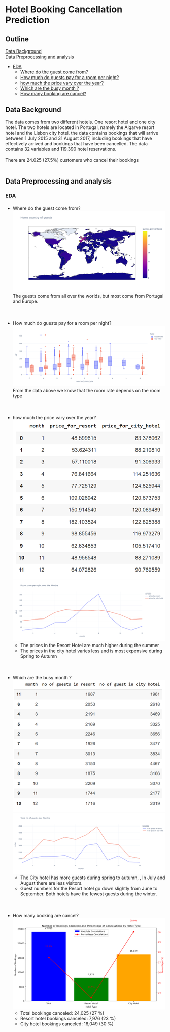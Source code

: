 # Hotel Booking Cancellation Prediction
## Outline
[Data Background](https://github.com/vinahuang97/final_project_data_science?tab=readme-ov-file#data-background)</br>
[Data Preprocessing and analysis](https://github.com/vinahuang97/final_project_data_science?tab=readme-ov-file#data-preprocessing-and-analysis)
* [EDA](https://github.com/vinahuang97/final_project_data_science/tree/main#eda)
  - [Where do the guest come from?](https://github.com/vinahuang97/final_project_data_science/tree/main#:~:text=EDA-,Where%20do%20the%20guest%20come%20from%3F,-The%20guests%20come)
  - [How much do guests pay for a room per night?](https://github.com/vinahuang97/final_project_data_science/tree/main#:~:text=How%20much%20do%20guests%20pay%20for%20a%20room%20per%20night%3F)
  - [how much the price vary over the year?](https://github.com/vinahuang97/final_project_data_science/tree/main#:~:text=how%20much%20the%20price%20vary%20over%20the%20year%3F)
  - [Which are the busy month ?](https://github.com/vinahuang97/final_project_data_science/tree/main#:~:text=Which%20are%20the%20busy%20month%20%3F)
  - [How many booking are cancel?](https://github.com/vinahuang97/final_project_data_science/tree/main#:~:text=How%20many%20booking%20are%20cancel%3F)

## Data Background
The data comes from two different hotels. One resort hotel and one city hotel. The two hotels are located in Portugal, namely the Algarve resort hotel and the Lisbon city hotel. the data contains bookings that will arrive between 1 July 2015 and 31 August 2017, including bookings that have effectively arrived and bookings that have been cancelled. The data contains 32 variables and 119.390 hotel reservations.</br>
</br>
There are 24.025 (27.5%) customers who cancel their bookings</br>
</br>
## Data Preprocessing and analysis
### EDA
#### 
* Where do the guest come from?
![Guest Map](https://github.com/vinahuang97/final_project_data_science/blob/main/final%20project%20pic/map.png)
The guests come from all over the worlds, but most come from Portugal and Europe.</br>
</br>

#### 
* How much do guests pay for a room per night?
![Guest Pay](https://github.com/vinahuang97/final_project_data_science/raw/main/final%20project%20pic/room%20rate.png)
From the data above we know that the room rate depends on the room type</br>
</br>

####
* how much the price vary over the year?
![hotel prices](https://github.com/vinahuang97/final_project_data_science/blob/main/final%20project%20pic/Screenshot%202024-02-19%20230948.png)
![hotel prices graph](https://github.com/vinahuang97/final_project_data_science/blob/main/final%20project%20pic/room%20per%20night%20over%20the%20year.png)
  - The prices in the Resort Hotel are much higher during the summer
  - The prices in the city hotel varies less and is most expensive during Spring to Autumn
</br>

####
* Which are the busy month ?
![busy month](https://github.com/vinahuang97/final_project_data_science/blob/main/final%20project%20pic/Screenshot%202024-02-19%20231047.png)
![busy month graph](https://github.com/vinahuang97/final_project_data_science/blob/main/final%20project%20pic/Total%20guest%20per%20mo.png)
  - The City hotel has more guests during spring to autumn, , In July and August there are less visitors.</br>
  - Guest numbers for the Resort hotel go down slightly from June to September. Both hotels have the fewest guests during the winter.
</br>

####
* How many booking are cancel?
![booking cancel](https://github.com/vinahuang97/final_project_data_science/blob/main/final%20project%20pic/percentage%20cancel%20booking.png)
  - Total bookings canceled: 24,025 (27 %)
  - Resort hotel bookings canceled: 7,976 (23 %)
  - City hotel bookings canceled: 16,049 (30 %)

  


